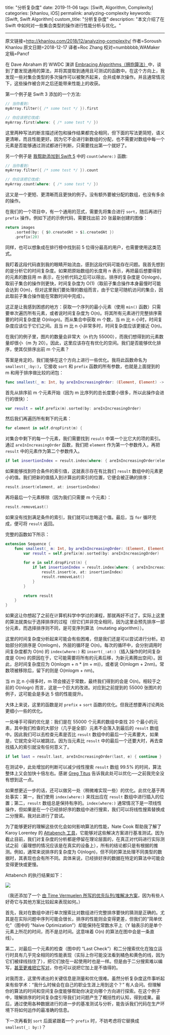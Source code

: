 title: "分析复杂度"
date: 2019-11-06
tags: [Swift, Algorithm, Complexity]
categories: [khanlou, iOS]
permalink: analyzing-complexity
keywords: [Swift, Swift Algorithm]
custom_title: "分析复杂度"
description: "本文介绍了在 Swift 中如何对一些集合类型的操作进行性能分析与优化。"

---

原文链接=http://khanlou.com/2018/12/analyzing-complexity/
作者=Soroush Khanlou
原文日期=2018-12-17
译者=Roc Zhang
校对=numbbbbb,WAMaker
定稿=Pancf

<!--此处开始正文-->

在 Dave Abraham 的 WWDC 演讲 [Embracing Algorithms（拥抱算法）](https://developer.apple.com/videos/play/wwdc2018/223/#)中，谈到了要发现通用的算法，并将其提取到通用且可测试的函数中。在这个方向上，我发现一些对集合类型的多次操作可以被聚齐起来，合并成单次操作。并且通常情况下，这些操作被合并之后还能带来性能上的收获。

<!--more-->

第一个例子是 Swift 3 添加的一个方法:

```swift
// 当你看到:
myArray.filter({ /* some test */ }).first

// 你应该把它改成:
myArray.first(where: { /* some test */ })
```

这里两种写法的断言描述闭包和操作结果都完全相同，但下面的写法更简短，语义更清晰，而且性能更好。因为它不会进行新数组的分配，也不需要对数组中每一个元素是否能够通过测试都进行判断，只需要找出第一个就好了。

另一个例子是 [我帮助添加到 Swift 5](https://github.com/apple/swift-evolution/blob/master/proposals/0220-count-where.md) 中的 `count(where:)` 函数:

```swift
// 当你看到:
myArray.filter({ /* some test */ }).count

// 你应该把它改成:
myArray.count(where: { /* some test */ })
```

这又是一个更短、更清晰而且更快的例子。没有额外要被分配的数组，也没有多余的操作。

在我们的一个项目中，有一个通用的范式，需要先将集合进行 `sort`，随后再进行 `prefix` 操作。例如下述的示例代码，需要找出前 20 张最新创建的图像：

```swift
return images
    .sorted(by: { $0.createdAt > $1.createdAt })
    .prefix(20)
```

同样，也可以想象成在排行榜中找到前 5 位得分最高的用户，也需要使用这类范式。

我盯着这段代码直到我的眼睛开始流血，感到这段代码可能存在问题。我首先想到的是分析它的时间复杂度。如果把原始数组的长度用 n 表示，再把最后想要得到的元素的数目用 m 表示，在分析代码之后可以得出，排序的复杂度是 O(nlogn)，取前子集合的操作则更快，时间复杂度为 O(1)（取前子集合操作本身最慢时可能会达到 O(m)，但对这里我们要处理的数组而言，由于它是可随机访问的集合，因此取前子集合操作能在常数时间中完成）。

这正是让我感到困惑的地方：获取一个序列的最小元素（使用 `min()` 函数）只需要单次遍历所有元素，或者说时间复杂度为 O(n)。将其所有元素进行完整排序需要的时间复杂度是 O(nlogn)。而从集合中获取 m 个数，当 m 比 n 小时，时间复杂度应该位于它们之间。且当 m 比 n 小非常多时，时间复杂度应该更接近 O(n)。

在我们的例子里，图片的数量会非常大（n 约为 55000），而我们想得到的元素数量却很小（m 为 20）。因此，这里应该存在有优化的空间。我们是否能够优化排序，使其仅排序出前 m 个元素？

答案是肯定的，我们能够在这个方向上进行一些优化。我将此函数命名为 `smallest(_:by:)`，它接收 `sort` 和 `prefix` 函数的所有参数，也就是上面提到的 m 和用于排序做比较的闭包：

```swift
func smallest(_ m: Int, by areInIncreasingOrder: (Element, Element) -> Bool) -> [Element] {
```

首先从排序前 m 个元素开始（因为 m 比序列的总长度要小很多，所以此操作会进行的很快）：

```swift
var result = self.prefix(m).sorted(by: areInIncreasingOrder)
```

然后我们再遍历所有剩下的元素：

```swift
for element in self.dropFirst(m) {
```

对集合中剩下的每一个元素，我们需要找到 `result` 中第一个比它大的项的索引。通过 `areInIncreasingOrder` 函数，我们把 `element` 作为第一个参数传入，再把 `result` 中的元素作为第二个参数传入。

```swift
if let insertionIndex = result.index(where: { areInIncreasingOrder(element, $0) }) { // 译者注：此方法在 Swift 4.2 后已更名为 `firstIndex(where:)`
```

如果能够找到符合条件的索引值，这就表示存在有比我们 `result` 数组中的元素更小的值。我们把新的值插入到计算出的索引的位置，它便会被正确的排序：

```swift
result.insert(element, at: insertionIndex)
```

再将最后一个元素移除（因为我们只需要 m 个元素）：

```swift
result.removeLast()
```

如果没有找到满足条件的索引，我们就可以忽略这个值。最后，当 `for` 循环完成，便可将 `result` 返回。

完整的函数如下所示：

```swift
extension Sequence {
    func smallest(_ m: Int, by areInIncreasingOrder: (Element, Element) -> Bool) -> [Element] {
        var result = self.prefix(m).sorted(by: areInIncreasingOrder)
        	
        for e in self.dropFirst(n) {
            if let insertionIndex = result.index(where: { areInIncreasingOrder(e, $0) }) {
                result.insert(e, at: insertionIndex)
                result.removeLast()
            }
        }
        
        return result
    }
}
```

如果这让你想起了之前在计算机科学中学过的课程，那就再好不过了。实际上这里的算法就类似于选择排序的过程（但它们并非完全相同，因为这里会预先排序一部分元素，而选择排序则不同，是可变序列算法（mutating algorithm））。

这里的时间复杂度分析起来可能会有些困难，但是我们还是可以尝试进行分析。初始部分的排序是 O(mlogm)，外层的循环是 O(n)。每次的循环中，会分别调用时间复杂度都为 O(m) 的 `index(where:)` 和 `insert(_:at:)`（插入操作的时间复杂度是 O(m) 的原因在于，它可能需要将所有的元素后移，为新元素腾出空间）。因此，总时间复杂度应为 O(mlogm + n * (m + m))，或者说 O(mlogm + 2nm)。常数项被移除后，留下的则是 O(mlogm + nm)。

当 m 比 n 小得多时，m 项会接近于常数，最终我们得到的会是 O(n)。相较于之前的 O(nlogn) 而言，这是一个巨大的改进。对应到之前提到的 55000 张图片的例子，这可能会是多达 5 倍的性能提升。

大体上来说，这里的函数是对 `prefix` + `sort` 函数的优化。但我还想要再讨论两处更细小一些的优化。

一处唾手可得的优化是：我们是在 55000 个元素的数组中查找 20 个最小的元素，其中我们检查的大部分（几乎是全部）元素不会落入到最后的 `result` 数组中。因此我们可以去检查元素是否比 `result` 数组中的最后一个元素要大，如果是，它就完全可以被跳过。因为当元素比 `result` 中的最后一个还要大时，再去查找插入的索引就没有任何意义了。

```swift
if let last = result.last, areInIncreasingOrder(last, e) { continue }
```

在测试中，此处增加的判断可以减少线性搜索 `result` 数组 99.5% 的时间，算法整体上又会加快十倍左右。感谢 [Greg Titus](https://twitter.com/gregtitus) 告诉我此处可以优化──之前我完全没有想到这一点。

如果想更近一步的话，还可以做另一处（稍微难实现一些）的优化。此优化基于两处事实：第一，我们使用 `index(where:)` 来找出应在 `result` 数组中进行插入的位置；第二，`result` 数组总是保持有序的。`index(where:)` 通常情况下是一项线性操作，但如果是在一个已经排好序的数组中进行搜索，我们可以将线性搜索替换成二分搜索。我对此进行了尝试。

为了能够更好的理解这些优化会如何影响算法的性能，Nate Cook 帮助我了解了 Karoy Lorentey 的 [Attabench 工具](https://github.com/attaswift/Attabench)，它能够对这些解决方案进行基准测试。因为截止目前，我们对复杂度的分析都是停留在理论层面的，在真正对代码进行实际测试之前（最理想的情况应该是在真实的设备上），所有的结论都只是有根据的推测。例如，通常来说排序的复杂度为 O(nlogn)，但不同的算法处理不同类型的数据时，其表现也会有所不同。具体来说，已经排好序的数据在特定的算法中可能会变得更快或更慢。

Attabench 的执行结果如下：

![](http://khanlou.com/images/SmallestNProfile.png)

（我还添加了一个 [由 Time Vermuelen 所写的优先队列/堆解决方案](https://gist.github.com/timvermeulen/2174f84ade2d1f97c4d994b7a3156454)，因为有些人好奇它与其他方案比较起来表现如何。）

首先，我对在数组中进行单次搜索比对数组进行完整排序要快的猜测是正确的。尤其是在实际问题中序列可能会很长，排序的性能则会变得更差，但我们的“简单优化”（图中的 “Naive Optimization”）却能保持在常数水平上（Y 轴表示的是单个元素上所花的时间，而不是总时间。这意味着 O(n) 的算法在图中会是一条直线）。

第二，对最后一个元素的检查（图中的 “Last Check”）和二分搜索优化在独立运行时具有几乎完全相同的性能表现（实际上你可能没法看到橘色和黄色的线，因为它们被绿线挡住了），把它们放在一起使用时也是一样。但是由于二分搜索难以编写，[甚至更难把它写对](https://ai.googleblog.com/2006/06/extra-extra-read-all-about-it-nearly.html)，你也可以说把它加上是不值得的。

对我而言，这里传递出的关键信息是测量和优化很难。虽然分析复杂度这件事听起来有些学术：“我什么时候会在自己的职业生涯上用到这个？” 有人会问。但理解你的算法的时间和空间复杂度能够帮助你决定向哪个方向进行探索。在这个例子中，理解排序的时间复杂度引导我们对问题产生了概括性的认知，得到成果。最后，通过使用各种数据进行的进一步的基准测试与分析，能告诉我们代码在生产环境下将如何运作的最准确的信息。

下一次再看到 `sort` 后面紧跟着一个 `prefix` 时，不妨考虑将它替换成 `smallest(_: by:)`？ 
